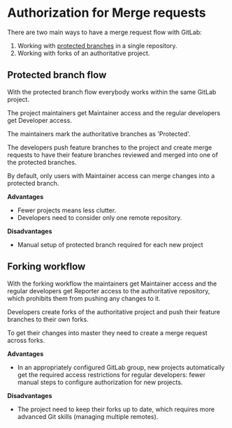 # Authorization for Merge requests

There are two main ways to have a merge request flow with GitLab:

1. Working with [protected branches] in a single repository.
1. Working with forks of an authoritative project.

## Protected branch flow

With the protected branch flow everybody works within the same GitLab project.

The project maintainers get Maintainer access and the regular developers get
Developer access.

The maintainers mark the authoritative branches as 'Protected'.

The developers push feature branches to the project and create merge requests
to have their feature branches reviewed and merged into one of the protected
branches.

By default, only users with Maintainer access can merge changes into a protected
branch.

**Advantages**

- Fewer projects means less clutter.
- Developers need to consider only one remote repository.

**Disadvantages**

- Manual setup of protected branch required for each new project

## Forking workflow

With the forking workflow the maintainers get Maintainer access and the regular
developers get Reporter access to the authoritative repository, which prohibits
them from pushing any changes to it.

Developers create forks of the authoritative project and push their feature
branches to their own forks.

To get their changes into master they need to create a merge request across
forks.

**Advantages**

- In an appropriately configured GitLab group, new projects automatically get
  the required access restrictions for regular developers: fewer manual steps
  to configure authorization for new projects.

**Disadvantages**

- The project need to keep their forks up to date, which requires more advanced
  Git skills (managing multiple remotes).

[protected branches]: ../protected_branches.md
